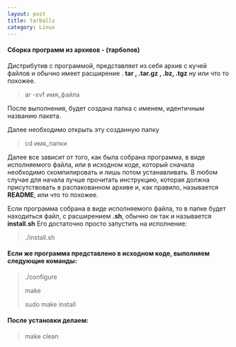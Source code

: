 ```yaml
---
layout: post
title: tarballs
category: Linux
---
```




#### Сборка программ из архивов - (тарболов)

 Дистрибутив с программой, представляет из себя архив с кучей файлов и обычно имеет расширение  .
 **tar , .tar.gz ,  .bz, .tgz** ну или что то похожее.

>ar -xvf имя_файла

После выполнения, будет создана папка с именем, идентичным названию пакета.

Далее необходимо открыть эту созданную папку

>cd имя_папки

 Далее все зависит от того, как была собрана программа, в виде исполняемого файла, или в 
  исходном коде, который сначала необходимо скомпилировать и лишь потом устанавливать. В любом 
  случае для начала лучше прочитать инструкцию, которая должна присутствовать в распакованном 
 архиве и, как правило, называется **README**, или что то похожее.

 Если программа собрана в виде исполняемого файла, то в папке будет находиться файл, с 
 расширением **.sh**, обычно он так и называется **install.sh** Его достаточно просто запустить на 
 исполнение:

>./install.sh

#### Если же программа представлено в исходном коде, выполняем следующие команды:

>./configure
> 
>make
> 
> sudo make install

#### После установки делаем:

>make clean

